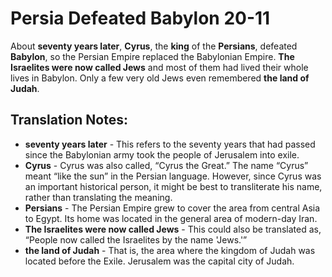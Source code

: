 Persia Defeated Babylon 20-11
===============================


About **seventy years later**, **Cyrus**, the **king** of the
**Persians**, defeated **Babylon**, so the Persian Empire replaced the
Babylonian Empire. **The Israelites were now called Jews** and most of
them had lived their whole lives in Babylon. Only a few very old Jews
even remembered **the land of Judah**.

Translation Notes:
------------------

-   **seventy years later** - This refers to the seventy years that had
    passed since the Babylonian army took the people of Jerusalem
    into exile.
-   **Cyrus** - Cyrus was also called, “Cyrus the Great.” The name
    “Cyrus” meant “like the sun” in the Persian language. However,
    since Cyrus was an important historical person, it might be best to
    transliterate his name, rather than translating the meaning.
-   **Persians** - The Persian Empire grew to cover the area from
    central Asia to Egypt. Its home was located in the general area of
    modern-day Iran.
-   **The Israelites were now called Jews** - This could also be
    translated as, “People now called the Israelites by the name
    'Jews.'”
-   **the land of Judah** - That is, the area where the kingdom of Judah
    was located before the Exile. Jerusalem was the capital city of Judah.

